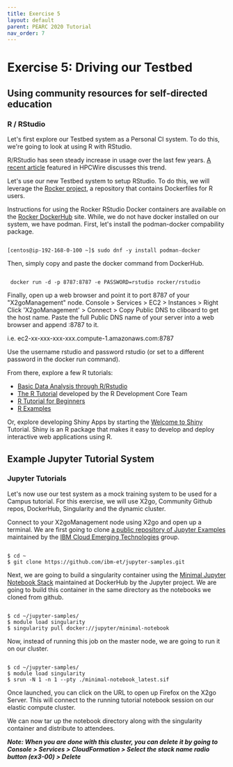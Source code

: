 ```yaml
---
title: Exercise 5
layout: default
parent: PEARC 2020 Tutorial
nav_order: 7
---
```



# Exercise 5: Driving our Testbed
## Using community resources for self-directed education
### R / RStudio

Let's first explore our Testbed system as a Personal CI system. To do this, we're going to look at using R with RStudio.

R/RStudio has seen steady increase in usage over the last few years. [A recent article](https://careers.hpcwire.com/2020/07/10/left-for-dead-r-surges-again/) featured in HPCWire discusses this trend.

Let's use our new Testbed system to setup RStudio. 
To do this, we will leverage the [Rocker project](https://github.com/rocker-org/rocker), a repository that contains Dockerfiles for R users.

Instructions for using the Rocker RStudio Docker containers are available on the [Rocker DockerHub](https://hub.docker.com/r/rocker/rstudio) site.
While, we do not have docker installed on our system, we have podman. First, let's install the podman-docker compability package.

~~~

[centos@ip-192-168-0-100 ~]$ sudo dnf -y install podman-docker

~~~

Then, simply copy and paste the docker command from DockerHub.

~~~

 docker run -d -p 8787:8787 -e PASSWORD=rstudio rocker/rstudio

~~~

Finally, open up a web browser and point it to port 8787 of your "X2goManagement" node. Console > Services > EC2 > Instances > Right Click 'X2goManagement' > Connect > Copy Public DNS to cliboard to get the host name. Paste the full Public DNS name of your server into a web browser and append :8787 to it.

i.e. ec2-xx-xxx-xxx-xxx.compute-1.amazonaws.com:8787 

Use the username rstudio and password rstudio (or set to a different password in the docker run command). 

From there, explore a few R tutorials:

* [Basic Data Analysis through R/Rstudio](http://web.cs.ucla.edu/~gulzar/rstudio/basic-tutorial.html)
* [The R Tutorial](https://www.tutorialspoint.com/r/index.htm) developed by the R Development Core Team 
* [R Tutorial for Beginners](https://www.guru99.com/r-tutorial.html)
* [R Examples](http://www.rexamples.com/)

Or, explore developing Shiny Apps by starting the [Welcome to Shiny](https://shiny.rstudio.com/tutorial/written-tutorial/lesson1/) Tutorial. 
Shiny is an R package that makes it easy to develop and deploy interactive web applications using R.



## Example Jupyter Tutorial System
### Jupyter Tutorials

Let's now use our test system as a mock training system to be used for a Campus tutorial. 
For this exercise, we will use X2go, Community Github repos, DockerHub, Singularity and the dynamic cluster.

Connect to your X2goManagement node using X2go and open up a terminal. We are first going to clone [a public repository of Jupyter Examples](https://github.com/ibm-et/jupyter-samples) maintained by the [IBM Cloud Emerging Technologies](https://github.com/ibm-et) group.

~~~

$ cd ~
$ git clone https://github.com/ibm-et/jupyter-samples.git

~~~

Next, we are going to build a singularity container using the [Minimal Jupyter Notebook Stack](https://hub.docker.com/r/jupyter/minimal-notebook/) maintained
at DockerHub by the Jupyter project. We are going to build this container in the same directory as the notebooks we cloned from github.

~~~

$ cd ~/jupyter-samples/
$ module load singularity
$ singularity pull docker://jupyter/minimal-notebook

~~~

Now, instead of running this job on the master node, we are going to run it on our cluster.

~~~

$ cd ~/jupyter-samples/
$ module load singularity
$ srun -N 1 -n 1 --pty ./minimal-notebook_latest.sif 

~~~

Once launched, you can click on the URL to open up Firefox on the X2go Server. This will connect to the running tutorial notebook session on our elastic compute cluster.

We can now tar up the notebook directory along with the singularity container and distribute to attendees. 

***Note: When you are done with this cluster, you can delete it by going to Console > Services > CloudFormation > Select the stack name radio button (ex3-00) > Delete***


